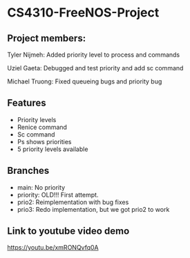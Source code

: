 # CS4310-FreeNOS-Project

## Project members:
Tyler Nijmeh: Added priority level to process and commands

Uziel Gaeta: Debugged and test priority and add sc command

Michael Truong: Fixed queueing bugs and priority bug

## Features

- Priority levels
- Renice command
- Sc command
- Ps shows priorities
- 5 priority levels available

## Branches

- main: No priority
- priority: OLD!!! First attempt.
- prio2: Reimplementation with bug fixes
- prio3: Redo implementation, but we got prio2 to work

## Link to youtube video demo
https://youtu.be/xmRONQvfq0A
